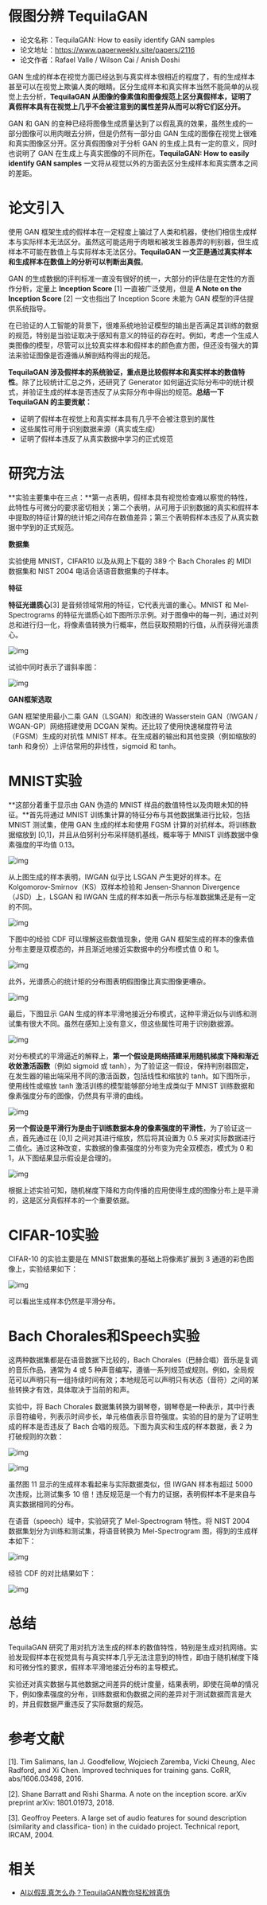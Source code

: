

# 假图分辨 TequilaGAN


- 论文名称：TequilaGAN: How to easily identify GAN samples
- 论文地址：<https://www.paperweekly.site/papers/2116>
- 论文作者：Rafael Valle / Wilson Cai / Anish Doshi


GAN 生成的样本在视觉方面已经达到与真实样本很相近的程度了，有的生成样本甚至可以在视觉上欺骗人类的眼睛。区分生成样本和真实样本当然不能简单的从视觉上去分析，**TequilaGAN 从图像的像素值和图像规范上区分真假样本，证明了真假样本具有在视觉上几乎不会被注意到的属性差异从而可以将它们区分开。**


GAN 和 GAN 的变种已经将图像生成质量达到了以假乱真的效果，虽然生成的一部分图像可以用肉眼去分辨，但是仍然有一部分由 GAN 生成的图像在视觉上很难和真实图像区分开。区分真假图像对于分析 GAN 的生成上具有一定的意义，同时也说明了 GAN 在生成上与真实图像的不同所在。**TequilaGAN: How to easily identify GAN samples** 一文将从视觉以外的方面去区分生成样本和真实赝本之间的差距。



# 论文引入



使用 GAN 框架生成的假样本在一定程度上骗过了人类和机器，使他们相信生成样本与实际样本无法区分。虽然这可能适用于肉眼和被发生器愚弄的判别器，但生成样本不可能在数值上与实际样本无法区分。**TequilaGAN 一文正是通过真实样本和生成样本在数值上的分析可以判断出真假**。



GAN 的生成数据的评判标准一直没有很好的统一，大部分的评估是在定性的方面作分析，定量上 **Inception Score** [1] 一直被广泛使用，但是 **A Note on the Inception Score** [2] 一文也指出了 Inception Score 未能为 GAN 模型的评估提供系统指导。



在已验证的人工智能的背景下，很难系统地验证模型的输出是否满足其训练的数据的规范，特别是当验证取决于感知有意义的特征的存在时。例如，考虑一个生成人类图像的模型，尽管可以比较真实样本和假样本的颜色直方图，但还没有强大的算法来验证图像是否遵循从解剖结构得出的规范。



**TequilaGAN 涉及假样本的系统验证，重点是比较假样本和真实样本的数值特性**。除了比较统计汇总之外，还研究了 Generator 如何逼近实际分布中的统计模式，并验证生成的样本是否违反了从实际分布中得出的规范。**总结一下 TequilaGAN 的主要贡献：**



- 证明了假样本在视觉上和真实样本具有几乎不会被注意到的属性
- 这些属性可用于识别数据来源（真实或生成）
- 证明了假样本违反了从真实数据中学习的正式规范



# 研究方法



**实验主要集中在三点：**第一点表明，假样本具有视觉检查难以察觉的特性，此特性与可微分的要求密切相关；第二个表明，从可用于识别数据的真实和假样本中提取的特征计算的统计矩之间存在数值差异；第三个表明假样本违反了从真实数据中学到的正式规范。



**数据集**



实验使用 MNIST，CIFAR10 以及从网上下载的 389 个 Bach Chorales 的 MIDI 数据集和 NIST 2004 电话会话语音数据集的子样本。



**特征**



**特征光谱质心**[3] 是音频领域常用的特征，它代表光谱的重心。MNIST 和 Mel-Spectrograms 的特征光谱质心如下图所示示例。对于图像中的每一列，通过对列总和进行归一化，将像素值转换为行概率，然后获取预期的行值，从而获得光谱质心。



![img](https://mmbiz.qpic.cn/mmbiz_png/VBcD02jFhgmbHDnXNdDoDhlNfVnYz9s1dCbqxHft7vRata3vGTFZIrF6Qsic0ibbWDUVibL146mfg566RS85ffShg/640?tp=webp&wxfrom=5&wx_lazy=1&wx_co=1)



试验中同时表示了谱斜率图：



![img](https://mmbiz.qpic.cn/mmbiz_png/VBcD02jFhgmbHDnXNdDoDhlNfVnYz9s1LcIlKYMxC1bUZuWichAGCam0VZcoibM4rb1O4OPicHW38IdXvdu5I5zPA/640?tp=webp&wxfrom=5&wx_lazy=1&wx_co=1)



**GAN框架选取**



GAN 框架使用最小二乘 GAN（LSGAN）和改进的 Wasserstein GAN（IWGAN / WGAN-GP）网络搭建使用 DCGAN 架构。还比较了使用快速梯度符号法（FGSM）生成的对抗性 MNIST 样本。在生成器的输出和其他变换（例如缩放的 tanh 和身份）上评估常用的非线性，sigmoid 和 tanh。



# MNIST实验



**这部分着重于显示由 GAN 伪造的 MNIST 样品的数值特性以及肉眼未知的特征。**首先将通过 MNIST 训练集计算的特征分布与其他数据集进行比较，包括 MNIST 测试集，使用 GAN 生成的样本和使用 FGSM 计算的对抗样本。将训练数据缩放到 [0,1]，并且从伯努利分布采样随机基线，概率等于 MNIST 训练数据中像素强度的平均值 0.13。



![img](https://mmbiz.qpic.cn/mmbiz_png/VBcD02jFhgmbHDnXNdDoDhlNfVnYz9s1LKaTfKYianl3I1dXqr3ROQiapAibdncdBCS4icgZAt8o7SYtPNPFVG3OQA/640?tp=webp&wxfrom=5&wx_lazy=1&wx_co=1)



从上图生成的样本表明，IWGAN 似乎比 LSGAN 产生更好的样本。在 Kolgomorov-Smirnov（KS）双样本检验和 Jensen-Shannon Divergence（JSD）上，LSGAN 和 IWGAN 生成的样本如表一所示与标准数据集还是有一定的不同。



![img](https://mmbiz.qpic.cn/mmbiz_png/VBcD02jFhgmbHDnXNdDoDhlNfVnYz9s1hxGQZNJib9OI3dCZHrMo7FYt3UV6ENTVIfuBhbs2iaW0Otcqz83xhYEA/640?tp=webp&wxfrom=5&wx_lazy=1&wx_co=1)



下图中的经验 CDF 可以理解这些数值现象，使用 GAN 框架生成的样本的像素值分布主要是双模态的，并且渐近地接近实数据中的分布模式值 0 和 1。



![img](https://mmbiz.qpic.cn/mmbiz_png/VBcD02jFhgmbHDnXNdDoDhlNfVnYz9s1PiaXoHg2St2Fw6VwPLGUDmxO8fRyTSjebP5Fag7DLo3Kmzn8lwicNksw/640?tp=webp&wxfrom=5&wx_lazy=1&wx_co=1)



此外，光谱质心的统计矩的分布图表明假图像比真实图像更嘈杂。



![img](https://mmbiz.qpic.cn/mmbiz_png/VBcD02jFhgmbHDnXNdDoDhlNfVnYz9s1alYcXpm7dU7I60UlxRU7kVSoXDWQosQMT23LDQPY6PtwJM1UYAOdzw/640?tp=webp&wxfrom=5&wx_lazy=1&wx_co=1)



最后，下图显示 GAN 生成的样本平滑地接近分布模式，这种平滑近似与训练和测试集有很大不同。虽然在感知上没有意义，但这些属性可用于识别数据源。



![img](https://mmbiz.qpic.cn/mmbiz_png/VBcD02jFhgmbHDnXNdDoDhlNfVnYz9s1Pzic5x9DZCxiaMohEb6cPlfaZSWFshRyYhImNItr8c1pKZwkXVcZhDcg/640?tp=webp&wxfrom=5&wx_lazy=1&wx_co=1)



对分布模式的平滑逼近的解释上，**第一个假设是网络搭建采用随机梯度下降和渐近收敛激活函数**（例如 sigmoid 或 tanh），为了验证这一假设，保持判别器固定，在发生器的输出端采用不同的激活函数，包括线性和缩放的 tanh。如下图所示，使用线性或缩放 tanh 激活训练的模型能够部分地生成类似于 MNIST 训练数据和像素强度分布的图像，仍然具有平滑的曲线。



![img](https://mmbiz.qpic.cn/mmbiz_png/VBcD02jFhgmbHDnXNdDoDhlNfVnYz9s1WVFcRk75k1Shjmah3ribqkpxeBbZqTqyxzwG0L8TEJnk4qeEggmhQmA/640?tp=webp&wxfrom=5&wx_lazy=1&wx_co=1)



**另一个假设是平滑行为是由于训练数据本身的像素强度的平滑性**，为了验证这一点，首先通过在 [0,1] 之间对其进行缩放，然后将其设置为 0.5 来对实际数据进行二值化。通过这种改变，实数据的像素强度的分布变为完全双模态，模式为 0 和 1，从下图结果显示假设是合理的。



![img](https://mmbiz.qpic.cn/mmbiz_png/VBcD02jFhgmbHDnXNdDoDhlNfVnYz9s1MN5Qiaic4F4cZkt9P4etLMcdeVxPc649XyqVvzMVOqBvFuRfCxgOZAWg/640?tp=webp&wxfrom=5&wx_lazy=1&wx_co=1)



根据上述实验可知，随机梯度下降和方向传播的应用使得生成的图像分布上是平滑的，这是区分真假样本的一个重要依据。



# CIFAR-10实验



CIFAR-10 的实验主要是在 MNIST数据集的基础上将像素扩展到 3 通道的彩色图像上，实验结果如下：



![img](https://mmbiz.qpic.cn/mmbiz_png/VBcD02jFhgmbHDnXNdDoDhlNfVnYz9s1CbR33o66HogwkgF81TsyfqNjfoqfpciaOicZk1ytBsnxFh4XlllES2hg/640?tp=webp&wxfrom=5&wx_lazy=1&wx_co=1)



可以看出生成样本仍然是平滑分布。



# Bach Chorales和Speech实验



这两种数据集都是在语音数据下比较的，Bach Chorales（巴赫合唱）音乐是复调的音乐作品，通常为 4 或 5 种声音编写，遵循一系列规范或规则。例如，全局规范可以声明只有一组持续时间有效；本地规范可以声明只有状态（音符）之间的某些转换才有效，具体取决于当前的和声。



实验中，将 Bach Chorales 数据集转换为钢琴卷，钢琴卷是一种表示，其中行表示音符编号，列表示时间步长，单元格值表示音符强度。实验的目的是为了证明生成的样本是否违反了 Bach 合唱的规范。下图为真实和生成的样本数据，表 2 为打破规则的次数：



![img](https://mmbiz.qpic.cn/mmbiz_png/VBcD02jFhgmbHDnXNdDoDhlNfVnYz9s1BIRJrMXhoOBfB9GXsGNBV6IjEicQa835q30rPUZmqicvg7ZZu5p3pfJA/640?tp=webp&wxfrom=5&wx_lazy=1&wx_co=1)



![img](https://mmbiz.qpic.cn/mmbiz_png/VBcD02jFhgmbHDnXNdDoDhlNfVnYz9s1BTeopzjyXlXnXDCT5l43HlRr4nkND6UK27yzyOqD7vZSKgST5JH0bg/640?tp=webp&wxfrom=5&wx_lazy=1&wx_co=1)



虽然图 11 显示的生成样本看起来与实际数据类似，但 IWGAN 样本有超过 5000 次违规，比测试集多 10 倍！违反规范是一个有力的证据，表明假样本不是来自与真实数据相同的分布。



在语音（speech）域中，实验研究了 Mel-Spectrogram 特性。将 NIST 2004 数据集划分为训练和测试集，将语音转换为 Mel-Spectrogram 图，得到的生成样本如下：



![img](https://mmbiz.qpic.cn/mmbiz_png/VBcD02jFhgmbHDnXNdDoDhlNfVnYz9s1tUXSNhE1lGv8BojMF5CnzhksqUHKvjsopG8OfzKPRKsahEoYS2lHyA/640?tp=webp&wxfrom=5&wx_lazy=1&wx_co=1)



经验 CDF 的对比结果如下：



![img](https://mmbiz.qpic.cn/mmbiz_png/VBcD02jFhgmbHDnXNdDoDhlNfVnYz9s1XgrCiauLYlKKIKqzfXlhWADErfFK9MWMA0dFuVnAD4ib7Ze6URejRGlA/640?tp=webp&wxfrom=5&wx_lazy=1&wx_co=1)



# 总结



TequilaGAN 研究了用对抗方法生成的样本的数值特性，特别是生成对抗网络。实验发现假样本在视觉具有与真实样本几乎无法注意到的特性，即由于随机梯度下降和可微分性的要求，假样本平滑地接近分布的主导模式。



实验还对真实数据与其他数据之间差异的统计度量，结果表明，即使在简单的情况下，例如像素强度的分布，训练数据和伪数据之间的差异对于测试数据而言是大的，并且假数据严重违反了实际数据的规范。



# 参考文献



[1]. Tim Salimans, Ian J. Goodfellow, Wojciech Zaremba, Vicki Cheung, Alec Radford, and Xi Chen. Improved techniques for training gans. CoRR, abs/1606.03498, 2016.

[2]. Shane Barratt and Rishi Sharma. A note on the inception score. arXiv preprint arXiv: 1801.01973, 2018.

[3]. Geoffroy Peeters. A large set of audio features for sound description (similarity and classifica- tion) in the cuidado project. Technical report, IRCAM, 2004.


# 相关

- [AI以假乱真怎么办？TequilaGAN教你轻松辨真伪](https://mp.weixin.qq.com/s?__biz=MzIwMTc4ODE0Mw==&mid=2247490709&idx=1&sn=f3925b13f48af36fee98716c6d5df764&chksm=96e9c315a19e4a0364fc9122a9cdc8e7af4676df8a9ed9e1813530614b9a6d71a244cf0cea12&mpshare=1&scene=1&srcid=0806y7DLJ0hVtXqudup9kpjW#rd)

